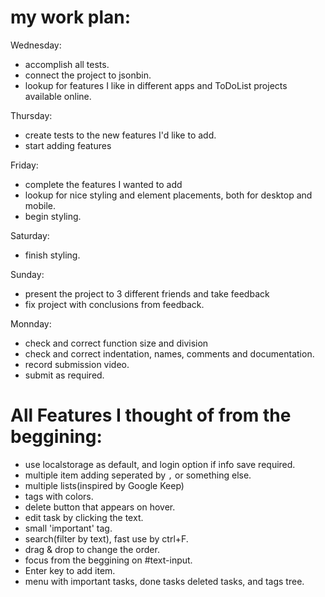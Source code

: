 # my work plan:

Wednesday:
 - accomplish all tests.
 - connect the project to jsonbin.
 - lookup for features I like in different apps and ToDoList projects available online.
 
Thursday:
  - create tests to the new features I'd like to add.
  - start adding features

Friday:
 - complete the features I wanted to add
 - lookup for nice styling and element placements, both for desktop and mobile.
 - begin styling.

Saturday:
 - finish styling.

Sunday:
 - present the project to 3 different friends and take feedback
 - fix project with conclusions from feedback.

Monnday:
 - check and correct function size and division
 - check and correct indentation, names, comments and documentation.
 - record submission video.
 - submit as required.

# All Features I thought of from the beggining:
 - use localstorage as default, and login option if info save required.
 - multiple item adding seperated by `,` or something else.
 - multiple lists(inspired by Google Keep)
 - tags with colors.
 - delete button that appears on hover.
 - edit task by clicking the text.
 - small 'important' tag.
 - search(filter by text), fast use by ctrl+F.
 - drag & drop to change the order.
 - focus from the beggining on #text-input.
 - Enter key to add item.
 - menu with important tasks, done tasks deleted tasks, and tags tree.
